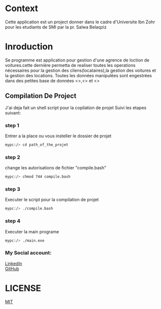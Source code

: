 # Context
Cette application est un project donner dans le cadre d'Universite Ibn Zohr pour les etudiants de SMI 
par la pr. Salwa Belaqziz
# Inroduction
Se programme est application pour gestion d'une agrence de loction de voitures.cette dernière permetta de realiser  toutes les operations nécessaires pour la gestion des cliens(locataires),la gestion des voitures et la gestion des locations.
Toutes les données manipulées sont engestrées dans des petites base de données <<voitures>>,<<clients>> et <<contrats>>

## Compilation De Project
J'ai deja fait un shell script pour la copilation de projet Suivi les etapes suivant:
### step 1
Entrer a la place ou vous insteller le dossier de projet
```bash
mypc:/> cd path_of_the_projet
```
### step 2
change les autorisations de fichier "compile.bash"
```bash
mypc:/> chmod 744 compile.bash
```
### step 3
Executer le script pour la compilation de projet
```bash
mypc:/> ./compile.bash
```
### step 4
Executer la main programe
```bash
mypc:/> ./main.exe
```
### My Social account:
  [LinkedIn](https://www.linkedin.com/in/mohamed-o-b9791aba/) \
  [GitHub](https://github.com/bssayla)
  
# LICENSE
  [MIT](https://github.com/bssayla/Projet_Location_Voiture/blob/main/LICENSE)
